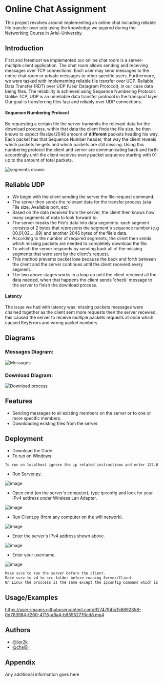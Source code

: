 # Online Chat Assignment

This project revolves around implementing an online chat including reliable file transfer over udp using the knowledge we aquired during the Networking Course in Ariel-University.

## Introduction
First and foremost we implemented our online chat room is a server-multiple client application. The chat room allows sending and receiving messages over TCP connections. Each user may send messages to the entire chat room or private messages to other specific users. Furthermore, we were tasked with implementing reliable file transfer over UDP.
Reliable Data Transfer (RDT) over UDP (User Datagram Protocol), in our case data being files. The reliability is achieved using Sequence Numbering Protocol. Unlike TCP, UDP is an unreliable data transfer protocol in the transport layer. Our goal is transferring files fast and reliably over UDP connections.


#### Sequence Numbering Protocol

By requesting a certain file the server transmits the relevant data for the download proccess, within that data the client finds the file size, he then knows to expect filesize/2048 amount of **different** packets heading his way. Each packet has that Sequence Number header, that way the client reveals which packets he gets and which packets are still missing. Using this numbering protocol the client and server are communicating back and forth accordingly until the client receives every packet sequence starting with 01 up to the amount of total packets.

![segments drawio](https://user-images.githubusercontent.com/92747945/156886555-f774e33b-b04b-4066-beed-aaa5ab3c54e7.png)

## Reliable UDP

* We begin with the client sending the server the 
    file-request command.
* The server then sends the relevant data for the transfer process (aka File size, Available port, etc)
* Based on the data received from the server, the client then knows how many segments of data to look forward to.
* The server breaks the File's data into data segments.
    each segment consists of 2 bytes that represents the segment's sequence number (e.g 00,01,02,...,99) and another 2046 bytes of the file's data.
* According to the number of required segments, the client then sends which missing packets are needed to completely download the file.
* To which the server responds by sending back all of the missing segments that were sent by the client's request.
* This method prevents packet lose because the back and forth between the client and the server continues until the client recevied every segment.
* The two above stages works in a loop up until the client received all the data needed, when that happens the client sends 'check' message to the server to finish the download process.

#### Latency
The issue we had with latency was: missing packets messages were chained together as the client sent more requests then the server recevied, this caused the server to receive multiple packets requests at once which caused KeyErrors and wrong packet numbers. 

## Diagrams

### Messages Diagram:
![Messages](https://i.imgur.com/uHethui.jpeg)
### Download Diagram:
![Download process](https://i.imgur.com/dsZ4dhl.jpg)

## Features

- Sending messages to all existing members on the server or to one or more specific members.
- Downloading existing files from the server.


## Deployment
- Download the Code
- To run on Windows:
```sh
To run on localhost ignore the ip related instructions and enter 127.0.0.1 / 127.0.1.1 when requested to enter ip.
```
- Run Server.py.

![image](https://user-images.githubusercontent.com/92747945/156879417-456b1bc4-f2f2-4f3f-ab75-0cdd599032c9.png)

- Open cmd (on the server's computer), type ipconfig and look for your IPv4 address under Wireless Lan Adapter.

![image](https://user-images.githubusercontent.com/92747945/156879628-2d9a03c5-b1b8-448c-b815-5d658c283c21.png)

- Run Client.py (from any computer on the wifi network).

![image](https://user-images.githubusercontent.com/92747945/156879546-0d24a523-cb9e-44ed-95cd-b7f49e10a452.png)

- Enter the server's IPv4 address shown above.

![image](https://user-images.githubusercontent.com/92747945/156879694-0d9ad4fc-30c9-4ccb-a10f-e0076ffb48f1.png)

- Enter your username.

![image](https://user-images.githubusercontent.com/92747945/156879703-ae48bfd2-d8d4-4d23-8a4f-07ae03ab3b33.png)

```sh
Make sure to run the server before the client.
Make sure to cd to src folder before running Server/Client.
On Linux the proccess is the same except the ipconfig command which is different, if you dont know the linux version of ipconfig, google it. :)
```

## Usage/Examples

https://user-images.githubusercontent.com/92747945/156892358-0d783984-f260-4715-a8a4-b65552770cd8.mp4

## Authors

- [@lior2k](https://www.github.com/lior2k)
- [@chai9l](https://www.github.com/chai9l)

## Appendix

Any additional information goes here
